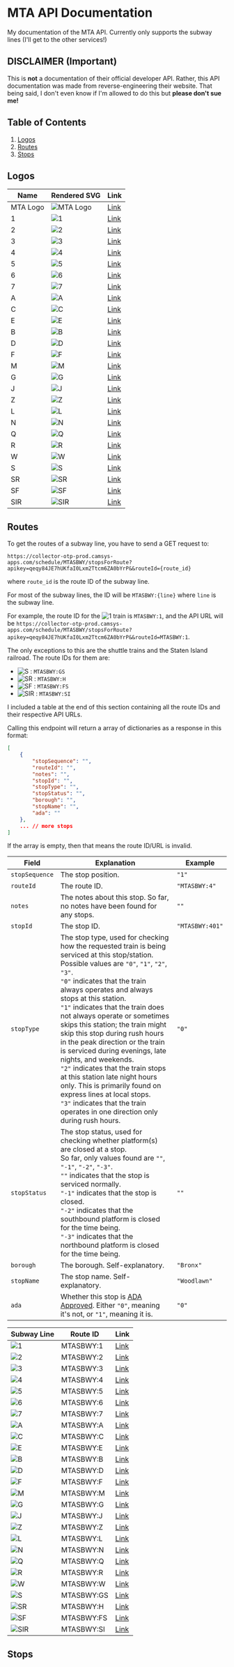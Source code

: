 # MTA API Documentation
My documentation of the MTA API. Currently only supports the subway lines (I'll get to the other services!)

## DISCLAIMER (Important)
This is **not** a documentation of their official developer API. Rather, this API documentation was made from reverse-engineering their website. That being said, I don't even know if I'm allowed to do this but **please don't sue me!**

## Table of Contents
1. [Logos](#logos)
2. [Routes](#routes)
3. [Stops](#stops)

## Logos
| Name     | Rendered SVG                                                                                       | Link                                                                                                         |
|----------|-----------------------------------------------------------------------------------------------------|--------------------------------------------------------------------------------------------------------------|
| MTA Logo | ![MTA Logo](https://new.mta.info/themes/custom/bootstrap_mta/favicon.ico)                           | [Link](https://new.mta.info/themes/custom/bootstrap_mta/favicon.ico)                                          |
| 1        | ![1](https://new.mta.info/themes/custom/bootstrap_mta/js/apps/f615303877866360408d22d028c7e1d2.svg) | [Link](https://new.mta.info/themes/custom/bootstrap_mta/js/apps/f615303877866360408d22d028c7e1d2.svg)         |
| 2        | ![2](https://new.mta.info/themes/custom/bootstrap_mta/js/apps/12b76417962028dc5dd46a5f7da4e257.svg) | [Link](https://new.mta.info/themes/custom/bootstrap_mta/js/apps/12b76417962028dc5dd46a5f7da4e257.svg)         |
| 3        | ![3](https://new.mta.info/themes/custom/bootstrap_mta/js/apps/a78ac9d7ebbb00594f70070c3867e8d5.svg) | [Link](https://new.mta.info/themes/custom/bootstrap_mta/js/apps/a78ac9d7ebbb00594f70070c3867e8d5.svg)         |
| 4        | ![4](https://new.mta.info/themes/custom/bootstrap_mta/js/apps/085719a34ab709a927f368bf0e764777.svg) | [Link](https://new.mta.info/themes/custom/bootstrap_mta/js/apps/085719a34ab709a927f368bf0e764777.svg)         |
| 5        | ![5](https://new.mta.info/themes/custom/bootstrap_mta/js/apps/b370f0e0c62c4b8f36b928178df6b4ae.svg) | [Link](https://new.mta.info/themes/custom/bootstrap_mta/js/apps/b370f0e0c62c4b8f36b928178df6b4ae.svg)         |
| 6        | ![6](https://new.mta.info/themes/custom/bootstrap_mta/js/apps/af9ae1b0bcfd30bc6c3626dae98074ef.svg) | [Link](https://new.mta.info/themes/custom/bootstrap_mta/js/apps/af9ae1b0bcfd30bc6c3626dae98074ef.svg)         |
| 7        | ![7](https://new.mta.info/themes/custom/bootstrap_mta/js/apps/903c05438d54ff7a5d0036a769f10bf6.svg) | [Link](https://new.mta.info/themes/custom/bootstrap_mta/js/apps/903c05438d54ff7a5d0036a769f10bf6.svg)         |
| A        | ![A](https://new.mta.info/themes/custom/bootstrap_mta/js/apps/9041d815e07d7dd93ebaa6bd466b6b67.svg) | [Link](https://new.mta.info/themes/custom/bootstrap_mta/js/apps/9041d815e07d7dd93ebaa6bd466b6b67.svg)         |
| C        | ![C](https://new.mta.info/themes/custom/bootstrap_mta/js/apps/ec805c7415caff62cc2641469574683c.svg) | [Link](https://new.mta.info/themes/custom/bootstrap_mta/js/apps/ec805c7415caff62cc2641469574683c.svg)         |
| E        | ![E](https://new.mta.info/themes/custom/bootstrap_mta/js/apps/5500549a75e2a20cfc18d6f87babfe40.svg) | [Link](https://new.mta.info/themes/custom/bootstrap_mta/js/apps/5500549a75e2a20cfc18d6f87babfe40.svg)         |
| B        | ![B](https://new.mta.info/themes/custom/bootstrap_mta/js/apps/9156f755686e8e6b2935f07a393b611a.svg) | [Link](https://new.mta.info/themes/custom/bootstrap_mta/js/apps/9156f755686e8e6b2935f07a393b611a.svg)         |
| D        | ![D](https://new.mta.info/themes/custom/bootstrap_mta/js/apps/84bc409ef98ce69f9d36e9b2556ab7cf.svg) | [Link](https://new.mta.info/themes/custom/bootstrap_mta/js/apps/84bc409ef98ce69f9d36e9b2556ab7cf.svg)         |
| F        | ![F](https://new.mta.info/themes/custom/bootstrap_mta/js/apps/5b35921d073d41d80deeb17cac90d7fd.svg) | [Link](https://new.mta.info/themes/custom/bootstrap_mta/js/apps/5b35921d073d41d80deeb17cac90d7fd.svg)         |
| M        | ![M](https://new.mta.info/themes/custom/bootstrap_mta/js/apps/0e9163c71c7f9397f7d3e36d51546849.svg) | [Link](https://new.mta.info/themes/custom/bootstrap_mta/js/apps/0e9163c71c7f9397f7d3e36d51546849.svg)         |
| G        | ![G](https://new.mta.info/themes/custom/bootstrap_mta/js/apps/8f8f3abaabc85122841fe5df41fbc344.svg) | [Link](https://new.mta.info/themes/custom/bootstrap_mta/js/apps/8f8f3abaabc85122841fe5df41fbc344.svg)         |
| J        | ![J](https://new.mta.info/themes/custom/bootstrap_mta/js/apps/bca69e5237ed3e7d0d78320261f99f2d.svg) | [Link](https://new.mta.info/themes/custom/bootstrap_mta/js/apps/bca69e5237ed3e7d0d78320261f99f2d.svg)         |
| Z        | ![Z](https://new.mta.info/themes/custom/bootstrap_mta/js/apps/3f0bb849f47ead835e0241104f337a6d.svg) | [Link](https://new.mta.info/themes/custom/bootstrap_mta/js/apps/3f0bb849f47ead835e0241104f337a6d.svg)         |
| L        | ![L](https://new.mta.info/themes/custom/bootstrap_mta/js/apps/8c1bfa6816b539fd63ca8f26e4dc8b65.svg) | [Link](https://new.mta.info/themes/custom/bootstrap_mta/js/apps/8c1bfa6816b539fd63ca8f26e4dc8b65.svg)         |
| N        | ![N](https://new.mta.info/themes/custom/bootstrap_mta/js/apps/4a1b0077917e37bf08502f6ec21b04c8.svg) | [Link](https://new.mta.info/themes/custom/bootstrap_mta/js/apps/4a1b0077917e37bf08502f6ec21b04c8.svg)         |
| Q        | ![Q](https://new.mta.info/themes/custom/bootstrap_mta/js/apps/b746451c38ae7d57f8a4d0b72b369328.svg) | [Link](https://new.mta.info/themes/custom/bootstrap_mta/js/apps/b746451c38ae7d57f8a4d0b72b369328.svg)         |
| R        | ![R](https://new.mta.info/themes/custom/bootstrap_mta/js/apps/9c6333dc2424c01e4740f5c3c56d362f.svg) | [Link](https://new.mta.info/themes/custom/bootstrap_mta/js/apps/9c6333dc2424c01e4740f5c3c56d362f.svg)         |
| W        | ![W](https://new.mta.info/themes/custom/bootstrap_mta/js/apps/566ed247e9487d43c1f1cc7e8ea5f456.svg) | [Link](https://new.mta.info/themes/custom/bootstrap_mta/js/apps/566ed247e9487d43c1f1cc7e8ea5f456.svg)         |
| S        | ![S](https://new.mta.info/themes/custom/bootstrap_mta/js/apps/da91e0c35571668af52eb6164a71f33e.svg) | [Link](https://new.mta.info/themes/custom/bootstrap_mta/js/apps/da91e0c35571668af52eb6164a71f33e.svg)         |
| SR       | ![SR](https://new.mta.info/themes/custom/bootstrap_mta/js/apps/ee2e30facb9a6c4b8bf0c43e531a36ab.svg) | [Link](https://new.mta.info/themes/custom/bootstrap_mta/js/apps/ee2e30facb9a6c4b8bf0c43e531a36ab.svg)         |
| SF       | ![SF](https://new.mta.info/themes/custom/bootstrap_mta/js/apps/c01e0840361272a0585e94a540d6755f.svg) | [Link](https://new.mta.info/themes/custom/bootstrap_mta/js/apps/c01e0840361272a0585e94a540d6755f.svg)         |
| SIR      | ![SIR](https://new.mta.info/themes/custom/bootstrap_mta/js/apps/ab18baf2d2d8ea7f1902ce1751d5fdf2.svg) | [Link](https://new.mta.info/themes/custom/bootstrap_mta/js/apps/ab18baf2d2d8ea7f1902ce1751d5fdf2.svg)         |

## Routes
To get the routes of a subway line, you have to send a GET request to:
```
https://collector-otp-prod.camsys-apps.com/schedule/MTASBWY/stopsForRoute?apikey=qeqy84JE7hUKfaI0Lxm2Ttcm6ZA0bYrP&&routeId={route_id}
```
where `route_id` is the route ID of the subway line.

For most of the subway lines, the ID will be `MTASBWY:{line}` where `line` is the subway line.

For example, the route ID for the ![1](https://new.mta.info/themes/custom/bootstrap_mta/js/apps/f615303877866360408d22d028c7e1d2.svg) train is `MTASBWY:1`, and the API URL will be `https://collector-otp-prod.camsys-apps.com/schedule/MTASBWY/stopsForRoute?apikey=qeqy84JE7hUKfaI0Lxm2Ttcm6ZA0bYrP&&routeId=MTASBWY:1`.

The only exceptions to this are the shuttle trains and the Staten Island railroad. The route IDs for them are:
- ![S](https://new.mta.info/themes/custom/bootstrap_mta/js/apps/da91e0c35571668af52eb6164a71f33e.svg) : `MTASBWY:GS`
- ![SR](https://new.mta.info/themes/custom/bootstrap_mta/js/apps/ee2e30facb9a6c4b8bf0c43e531a36ab.svg) : `MTASBWY:H`
- ![SF](https://new.mta.info/themes/custom/bootstrap_mta/js/apps/c01e0840361272a0585e94a540d6755f.svg) : `MTASBWY:FS`
- ![SIR](https://new.mta.info/themes/custom/bootstrap_mta/js/apps/ab18baf2d2d8ea7f1902ce1751d5fdf2.svg) : `MTASBWY:SI`

I included a table at the end of this section containing all the route IDs and their respective API URLs.

Calling this endpoint will return a array of dictionaries as a response in this format:
```json
[
    {
        "stopSequence": "",
        "routeId": "",
        "notes": "",
        "stopId": "",
        "stopType": "",
        "stopStatus": "",
        "borough": "",
        "stopName": "",
        "ada": ""
    },
    ... // more stops
]
```

If the array is empty, then that means the route ID/URL is invalid.

| Field         | Explanation                                                                                                                                                                                                                           | Example        |
|---------------|---------------------------------------------------------------------------------------------------------------------------------------------------------------------------------------------------------------------------------------|----------------|
| `stopSequence` | The stop position.                                                                                                                                                                                                                     | `"1"`          |
| `routeId`      | The route ID.                                                                                                                                                                                                                          | `"MTASBWY:4"`  |
| `notes`        | The notes about this stop. So far, no notes have been found for any stops.                                                                                                                                                             | `""`           |
| `stopId`       | The stop ID.                                                                                                                                                                                                                           | `"MTASBWY:401"` |
| `stopType`     | The stop type, used for checking how the requested train is being serviced at this stop/station. <br> Possible values are `"0"`, `"1"`, `"2"`, `"3"`. <br> `"0"` indicates that the train always operates and always stops at this station. <br> `"1"` indicates that the train does not always operate or sometimes skips this station; the train might skip this stop during rush hours in the peak direction or the train is serviced during evenings, late nights, and weekends. <br> `"2"` indicates that the train stops at this station late night hours only. This is primarily found on express lines at local stops. <br> `"3"` indicates that the train operates in one direction only during rush hours. | `"0"`          |
| `stopStatus`   | The stop status, used for checking whether platform(s) are closed at a stop. <br> So far, only values found are `""`, `"-1"`, `"-2"`, `"-3"`. <br> `""` indicates that the stop is serviced normally. <br> `"-1"` indicates that the stop is closed. <br> `"-2"` indicates that the southbound platform is closed for the time being. <br> `"-3"` indicates that the northbound platform is closed for the time being. | `""`           |
| `borough`      | The borough. Self-explanatory.                                                                                                                                                                                                        | `"Bronx"`      |
| `stopName`     | The stop name. Self-explanatory.                                                                                                                                                                                                      | `"Woodlawn"`   |
| `ada`          | Whether this stop is [ADA Approved](https://en.wikipedia.org/wiki/Americans_with_Disabilities_Act_of_1990). Either `"0"`, meaning it's not, or `"1"`, meaning it is.                                                                  | `"0"`          |

| Subway Line     | Route ID | Link                                                                                                                |
|-----------------|-----------|---------------------------------------------------------------------------------------------------------------------|
| ![1](https://new.mta.info/themes/custom/bootstrap_mta/js/apps/f615303877866360408d22d028c7e1d2.svg)  | MTASBWY:1 | [Link](https://collector-otp-prod.camsys-apps.com/schedule/MTASBWY/stopsForRoute?apikey=qeqy84JE7hUKfaI0Lxm2Ttcm6ZA0bYrP&&routeId=MTASBWY:1) |
| ![2](https://new.mta.info/themes/custom/bootstrap_mta/js/apps/12b76417962028dc5dd46a5f7da4e257.svg)  | MTASBWY:2 | [Link](https://collector-otp-prod.camsys-apps.com/schedule/MTASBWY/stopsForRoute?apikey=qeqy84JE7hUKfaI0Lxm2Ttcm6ZA0bYrP&&routeId=MTASBWY:2) |
| ![3](https://new.mta.info/themes/custom/bootstrap_mta/js/apps/a78ac9d7ebbb00594f70070c3867e8d5.svg)  | MTASBWY:3 | [Link](https://collector-otp-prod.camsys-apps.com/schedule/MTASBWY/stopsForRoute?apikey=qeqy84JE7hUKfaI0Lxm2Ttcm6ZA0bYrP&&routeId=MTASBWY:3) |
| ![4](https://new.mta.info/themes/custom/bootstrap_mta/js/apps/085719a34ab709a927f368bf0e764777.svg)  | MTASBWY:4 | [Link](https://collector-otp-prod.camsys-apps.com/schedule/MTASBWY/stopsForRoute?apikey=qeqy84JE7hUKfaI0Lxm2Ttcm6ZA0bYrP&&routeId=MTASBWY:4) |
| ![5](https://new.mta.info/themes/custom/bootstrap_mta/js/apps/b370f0e0c62c4b8f36b928178df6b4ae.svg)  | MTASBWY:5 | [Link](https://collector-otp-prod.camsys-apps.com/schedule/MTASBWY/stopsForRoute?apikey=qeqy84JE7hUKfaI0Lxm2Ttcm6ZA0bYrP&&routeId=MTASBWY:5) |
| ![6](https://new.mta.info/themes/custom/bootstrap_mta/js/apps/af9ae1b0bcfd30bc6c3626dae98074ef.svg)  | MTASBWY:6 | [Link](https://collector-otp-prod.camsys-apps.com/schedule/MTASBWY/stopsForRoute?apikey=qeqy84JE7hUKfaI0Lxm2Ttcm6ZA0bYrP&&routeId=MTASBWY:6) |
| ![7](https://new.mta.info/themes/custom/bootstrap_mta/js/apps/903c05438d54ff7a5d0036a769f10bf6.svg)  | MTASBWY:7 | [Link](https://collector-otp-prod.camsys-apps.com/schedule/MTASBWY/stopsForRoute?apikey=qeqy84JE7hUKfaI0Lxm2Ttcm6ZA0bYrP&&routeId=MTASBWY:7) |
| ![A](https://new.mta.info/themes/custom/bootstrap_mta/js/apps/9041d815e07d7dd93ebaa6bd466b6b67.svg)  | MTASBWY:A | [Link](https://collector-otp-prod.camsys-apps.com/schedule/MTASBWY/stopsForRoute?apikey=qeqy84JE7hUKfaI0Lxm2Ttcm6ZA0bYrP&&routeId=MTASBWY:A) |
| ![C](https://new.mta.info/themes/custom/bootstrap_mta/js/apps/ec805c7415caff62cc2641469574683c.svg)  | MTASBWY:C | [Link](https://collector-otp-prod.camsys-apps.com/schedule/MTASBWY/stopsForRoute?apikey=qeqy84JE7hUKfaI0Lxm2Ttcm6ZA0bYrP&&routeId=MTASBWY:C) |
| ![E](https://new.mta.info/themes/custom/bootstrap_mta/js/apps/5500549a75e2a20cfc18d6f87babfe40.svg)  | MTASBWY:E | [Link](https://collector-otp-prod.camsys-apps.com/schedule/MTASBWY/stopsForRoute?apikey=qeqy84JE7hUKfaI0Lxm2Ttcm6ZA0bYrP&&routeId=MTASBWY:E) |
| ![B](https://new.mta.info/themes/custom/bootstrap_mta/js/apps/9156f755686e8e6b2935f07a393b611a.svg)  | MTASBWY:B | [Link](https://collector-otp-prod.camsys-apps.com/schedule/MTASBWY/stopsForRoute?apikey=qeqy84JE7hUKfaI0Lxm2Ttcm6ZA0bYrP&&routeId=MTASBWY:B) |
| ![D](https://new.mta.info/themes/custom/bootstrap_mta/js/apps/84bc409ef98ce69f9d36e9b2556ab7cf.svg)  | MTASBWY:D | [Link](https://collector-otp-prod.camsys-apps.com/schedule/MTASBWY/stopsForRoute?apikey=qeqy84JE7hUKfaI0Lxm2Ttcm6ZA0bYrP&&routeId=MTASBWY:D) |
| ![F](https://new.mta.info/themes/custom/bootstrap_mta/js/apps/5b35921d073d41d80deeb17cac90d7fd.svg)  | MTASBWY:F | [Link](https://collector-otp-prod.camsys-apps.com/schedule/MTASBWY/stopsForRoute?apikey=qeqy84JE7hUKfaI0Lxm2Ttcm6ZA0bYrP&&routeId=MTASBWY:F) |
| ![M](https://new.mta.info/themes/custom/bootstrap_mta/js/apps/0e9163c71c7f9397f7d3e36d51546849.svg)  | MTASBWY:M | [Link](https://collector-otp-prod.camsys-apps.com/schedule/MTASBWY/stopsForRoute?apikey=qeqy84JE7hUKfaI0Lxm2Ttcm6ZA0bYrP&&routeId=MTASBWY:M) |
| ![G](https://new.mta.info/themes/custom/bootstrap_mta/js/apps/8f8f3abaabc85122841fe5df41fbc344.svg)  | MTASBWY:G | [Link](https://collector-otp-prod.camsys-apps.com/schedule/MTASBWY/stopsForRoute?apikey=qeqy84JE7hUKfaI0Lxm2Ttcm6ZA0bYrP&&routeId=MTASBWY:G) |
| ![J](https://new.mta.info/themes/custom/bootstrap_mta/js/apps/bca69e5237ed3e7d0d78320261f99f2d.svg)  | MTASBWY:J | [Link](https://collector-otp-prod.camsys-apps.com/schedule/MTASBWY/stopsForRoute?apikey=qeqy84JE7hUKfaI0Lxm2Ttcm6ZA0bYrP&&routeId=MTASBWY:J) |
| ![Z](https://new.mta.info/themes/custom/bootstrap_mta/js/apps/3f0bb849f47ead835e0241104f337a6d.svg)  | MTASBWY:Z | [Link](https://collector-otp-prod.camsys-apps.com/schedule/MTASBWY/stopsForRoute?apikey=qeqy84JE7hUKfaI0Lxm2Ttcm6ZA0bYrP&&routeId=MTASBWY:Z) |
| ![L](https://new.mta.info/themes/custom/bootstrap_mta/js/apps/8c1bfa6816b539fd63ca8f26e4dc8b65.svg)  | MTASBWY:L | [Link](https://collector-otp-prod.camsys-apps.com/schedule/MTASBWY/stopsForRoute?apikey=qeqy84JE7hUKfaI0Lxm2Ttcm6ZA0bYrP&&routeId=MTASBWY:L) |
| ![N](https://new.mta.info/themes/custom/bootstrap_mta/js/apps/4a1b0077917e37bf08502f6ec21b04c8.svg)  | MTASBWY:N | [Link](https://collector-otp-prod.camsys-apps.com/schedule/MTASBWY/stopsForRoute?apikey=qeqy84JE7hUKfaI0Lxm2Ttcm6ZA0bYrP&&routeId=MTASBWY:N) |
| ![Q](https://new.mta.info/themes/custom/bootstrap_mta/js/apps/b746451c38ae7d57f8a4d0b72b369328.svg)  | MTASBWY:Q | [Link](https://collector-otp-prod.camsys-apps.com/schedule/MTASBWY/stopsForRoute?apikey=qeqy84JE7hUKfaI0Lxm2Ttcm6ZA0bYrP&&routeId=MTASBWY:Q) |
| ![R](https://new.mta.info/themes/custom/bootstrap_mta/js/apps/9c6333dc2424c01e4740f5c3c56d362f.svg)  | MTASBWY:R | [Link](https://collector-otp-prod.camsys-apps.com/schedule/MTASBWY/stopsForRoute?apikey=qeqy84JE7hUKfaI0Lxm2Ttcm6ZA0bYrP&&routeId=MTASBWY:R) |
| ![W](https://new.mta.info/themes/custom/bootstrap_mta/js/apps/566ed247e9487d43c1f1cc7e8ea5f456.svg)  | MTASBWY:W | [Link](https://collector-otp-prod.camsys-apps.com/schedule/MTASBWY/stopsForRoute?apikey=qeqy84JE7hUKfaI0Lxm2Ttcm6ZA0bYrP&&routeId=MTASBWY:W) |
| ![S](https://new.mta.info/themes/custom/bootstrap_mta/js/apps/da91e0c35571668af52eb6164a71f33e.svg)  | MTASBWY:GS | [Link](https://collector-otp-prod.camsys-apps.com/schedule/MTASBWY/stopsForRoute?apikey=qeqy84JE7hUKfaI0Lxm2Ttcm6ZA0bYrP&&routeId=MTASBWY:GS) |
| ![SR](https://new.mta.info/themes/custom/bootstrap_mta/js/apps/ee2e30facb9a6c4b8bf0c43e531a36ab.svg)  | MTASBWY:H | [Link](https://collector-otp-prod.camsys-apps.com/schedule/MTASBWY/stopsForRoute?apikey=qeqy84JE7hUKfaI0Lxm2Ttcm6ZA0bYrP&&routeId=MTASBWY:H) |
| ![SF](https://new.mta.info/themes/custom/bootstrap_mta/js/apps/c01e0840361272a0585e94a540d6755f.svg)  | MTASBWY:FS | [Link](https://collector-otp-prod.camsys-apps.com/schedule/MTASBWY/stopsForRoute?apikey=qeqy84JE7hUKfaI0Lxm2Ttcm6ZA0bYrP&&routeId=MTASBWY:FS) |
| ![SIR](https://new.mta.info/themes/custom/bootstrap_mta/js/apps/ab18baf2d2d8ea7f1902ce1751d5fdf2.svg)  | MTASBWY:SI | [Link](https://collector-otp-prod.camsys-apps.com/schedule/MTASBWY/stopsForRoute?apikey=qeqy84JE7hUKfaI0Lxm2Ttcm6ZA0bYrP&&routeId=MTASBWY:SI) |

## Stops

